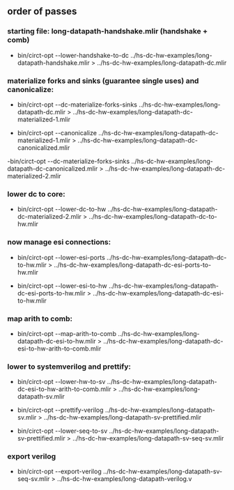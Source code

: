 ## order of passes

### starting file: long-datapath-handshake.mlir (handshake + comb)

- bin/circt-opt --lower-handshake-to-dc ../hs-dc-hw-examples/long-datapath-handshake.mlir > ../hs-dc-hw-examples/long-datapath-dc.mlir

### materialize forks and sinks (guarantee single uses) and canonicalize: 

- bin/circt-opt --dc-materialize-forks-sinks ../hs-dc-hw-examples/long-datapath-dc.mlir > ../hs-dc-hw-examples/long-datapath-dc-materialized-1.mlir

- bin/circt-opt --canonicalize ../hs-dc-hw-examples/long-datapath-dc-materialized-1.mlir > ../hs-dc-hw-examples/long-datapath-dc-canonicalized.mlir

-bin/circt-opt --dc-materialize-forks-sinks ../hs-dc-hw-examples/long-datapath-dc-canonicalized.mlir > ../hs-dc-hw-examples/long-datapath-dc-materialized-2.mlir

### lower dc to core:

- bin/circt-opt --lower-dc-to-hw ../hs-dc-hw-examples/long-datapath-dc-materialized-2.mlir > ../hs-dc-hw-examples/long-datapath-dc-to-hw.mlir

### now manage esi connections:

- bin/circt-opt --lower-esi-ports ../hs-dc-hw-examples/long-datapath-dc-to-hw.mlir > ../hs-dc-hw-examples/long-datapath-dc-esi-ports-to-hw.mlir

- bin/circt-opt --lower-esi-to-hw ../hs-dc-hw-examples/long-datapath-dc-esi-ports-to-hw.mlir > ../hs-dc-hw-examples/long-datapath-dc-esi-to-hw.mlir

### map arith to comb: 

- bin/circt-opt --map-arith-to-comb ../hs-dc-hw-examples/long-datapath-dc-esi-to-hw.mlir > ../hs-dc-hw-examples/long-datapath-dc-esi-to-hw-arith-to-comb.mlir

### lower to systemverilog and prettify:

- bin/circt-opt --lower-hw-to-sv ../hs-dc-hw-examples/long-datapath-dc-esi-to-hw-arith-to-comb.mlir  > ../hs-dc-hw-examples/long-datapath-sv.mlir

- bin/circt-opt --prettify-verilog ../hs-dc-hw-examples/long-datapath-sv.mlir > ../hs-dc-hw-examples/long-datapath-sv-prettified.mlir

- bin/circt-opt --lower-seq-to-sv ../hs-dc-hw-examples/long-datapath-sv-prettified.mlir > ../hs-dc-hw-examples/long-datapath-sv-seq-sv.mlir

### export verilog

- bin/circt-opt --export-verilog ../hs-dc-hw-examples/long-datapath-sv-seq-sv.mlir > ../hs-dc-hw-examples/long-datapath-verilog.v